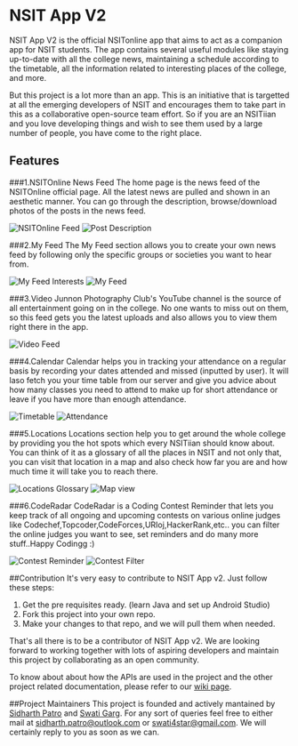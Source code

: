 # NSIT App V2
NSIT App V2 is the official NSITonline app that aims to act as a companion app for NSIT students. The app contains several useful modules like staying up-to-date with all the college news, maintaining a schedule according to the timetable, all the information related to interesting places of the college, and more.

But this project is a lot more than an app. This is an initiative that is targetted at all the emerging developers of NSIT and encourages them to take part in this as a collaborative open-source team effort. So if you are an NSITiian and you love developing things and wish to see them used by a large number of people, you have come to the right place. 

## Features
###1.NSITOnline News Feed
The home page is the news feed of the NSITOnline official page. All the latest news are pulled and shown in an aesthetic manner. You can go through the description, browse/download photos of the posts in the news feed.

![NSITOnline Feed](/../master/app/src/main/res/drawable/1.png "NSITOnline Feed" )
![Post Description](/../master/app/src/main/res/drawable/7.png "Post Description")

###2.My Feed
The My Feed section allows you to create your own news feed by following only the specific groups or societies you want to hear from.

![My Feed Interests](/../master/app/src/main/res/drawable/2.png "My Feed Interests")
![My Feed](/../master/app/src/main/res/drawable/3.png "My Feed")

###3.Video
Junnon Photography Club's YouTube channel is the source of all entertainment going on in the college. No one wants to miss out on them, so this feed gets you the latest uploads and also allows you to view them right there in the app. 

![Video Feed](/../master/app/src/main/res/drawable/4.png "Video Feed")

###4.Calendar
Calendar helps you in tracking your attendance on a regular basis by recording your dates attended and missed (inputted by user). It will laso fetch you your time table from our server and give you advice about how many classes you need to attend to make up for short attendance or leave if you have more than enough attendance.

![Timetable](/../master/app/src/main/res/drawable/5.png "Timetable")
![Attendance](/../master/app/src/main/res/drawable/6.png "Attendance")

###5.Locations
Locations section help you to get around the whole college by providing you the hot spots which every NSITiian should know about. You can think of it as a glossary of all the places in NSIT and not only that, you can visit that location in a map and also check how far you are and how much time it will take you to reach there.

![Locations Glossary](/../master/app/src/main/res/drawable/8.png "Locations Glossary")
![Map view](/../master/app/src/main/res/drawable/9.png "Map view")

###6.CodeRadar 
CodeRadar is a Coding Contest Reminder that lets you keep track of all ongoing and upcoming contests on various online judges like Codechef,Topcoder,CodeForces,URIoj,HackerRank,etc..  you can filter the online judges you want to see, set reminders and do many more stuff..Happy Codingg :)


![Contest Reminder](/../master/app/src/main/res/drawable/10.png "Contest Reminder")
![Contest Filter](/../master/app/src/main/res/drawable/11.png "Contest Filter")

##Contribution
It's very easy to contribute to NSIT App v2. Just follow these steps:

1. Get the pre requisites ready. (learn Java and set up Android Studio)
2. Fork this project into your own repo.
3. Make your changes to that repo, and we will pull them when needed.

That's all there is to be a contributor of NSIT App v2. We are looking forward to working together with lots of aspiring developers and maintain this project by collaborating as an open community.

To know about about how the APIs are used in the project and the other project related documentation, please refer to our [ wiki page](https://github.com/Swati4star/NSIT-App-v2/wiki).

##Project Maintainers
This project is founded and actively mantained by [Sidharth Patro](https://github.com/sdpatro/) and [Swati Garg](https://github.com/Swati4star/). For any sort of queries feel free to either mail at sidharth.patro@outlook.com or swati4star@gmail.com. We will certainly reply to you as soon as we can.
